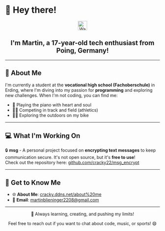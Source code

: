 # 👋 Hey there! 

<div align="center">
  <img src="https://user-images.githubusercontent.com/5679180/79618120-0daffb80-80be-11ea-819e-d2b0fa904d07.gif" width="30px" alt="Wave"> 
  <h2>I'm Martin, a 17-year-old tech enthusiast from Poing, Germany!</h2>
</div>

---

## 🌟 About Me

I'm currently a student at the **vocational high school (Fachoberschule)** in Erding, where I'm diving into my passion for **programming** and exploring new challenges. When I'm not coding, you can find me:

- 🎹 Playing the piano with heart and soul
- 🏃‍♂️ Competing in track and field (athletics)
- 🚴‍♂️ Exploring the outdoors on my bike

---

## 💻 What I'm Working On

🔒 **msg** - A personal project focused on **encrypting text messages** to keep communication secure. It's not open source, but it's **free to use**!  
Check out the repository here: [github.com/cracky22/msg_encrypt](https://github.com/cracky22/msg_encrypt)

---

## 📌 Get to Know Me

- 🌐 **About Me**: [cracky.ddns.net/about%20me](https://cracky.ddns.net/about%20me)  
- 📧 **Email**: [martinblieninger2208@gmail.com](mailto:martinblieninger2208@gmail.com)

---

<div align="center">
  <p>🚀 Always learning, creating, and pushing my limits!</p>
  <p>Feel free to reach out if you want to chat about code, music, or sports! 😄</p>
</div>

<!--
🔭 Currently working on: msg encryption project
🌱 Learning: New programming techniques
👯 Open to collaborate on: Exciting coding projects
🤔 Looking for help with: Advanced encryption methods
💬 Ask me about: Programming, piano, or athletics
⚡ Fun fact: I can code faster than I can run (sometimes)!
-->
